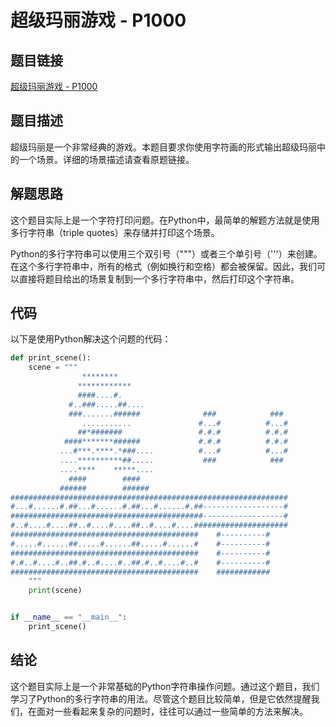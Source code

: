 # 超级玛丽游戏 - P1000

## 题目链接

[超级玛丽游戏 - P1000](https://www.luogu.com.cn/problem/P1000)

## 题目描述

超级玛丽是一个非常经典的游戏。本题目要求你使用字符画的形式输出超级玛丽中的一个场景。详细的场景描述请查看原题链接。

## 解题思路

这个题目实际上是一个字符打印问题。在Python中，最简单的解题方法就是使用多行字符串（triple quotes）来存储并打印这个场景。

Python的多行字符串可以使用三个双引号（"""）或者三个单引号（'''）来创建。在这个多行字符串中，所有的格式（例如换行和空格）都会被保留。因此，我们可以直接将题目给出的场景复制到一个多行字符串中，然后打印这个字符串。

## 代码

以下是使用Python解决这个问题的代码：

```python
def print_scene():
    scene = """
                ********
               ************
               ####....#.
             #..###.....##....
             ###.......######              ###            ###
                ...........               #...#          #...#
               ##*#######                 #.#.#          #.#.#
            ####*******######             #.#.#          #.#.#
           ...#***.****.*###....          #...#          #...#
           ....**********##.....           ###            ###
           ....****    *****....
             ####        ####
           ######        ######
##############################################################
#...#......#.##...#......#.##...#......#.##------------------#
###########################################------------------#
#..#....#....##..#....#....##..#....#....#####################
##########################################    #----------#
#.....#......##.....#......##.....#......#    #----------#
##########################################    #----------#
#.#..#....#..##.#..#....#..##.#..#....#..#    #----------#
##########################################    ############
    """
    print(scene)


if __name__ == "__main__":
    print_scene()
```

## 结论

这个题目实际上是一个非常基础的Python字符串操作问题。通过这个题目，我们学习了Python的多行字符串的用法。尽管这个题目比较简单，但是它依然提醒我们，在面对一些看起来复杂的问题时，往往可以通过一些简单的方法来解决。